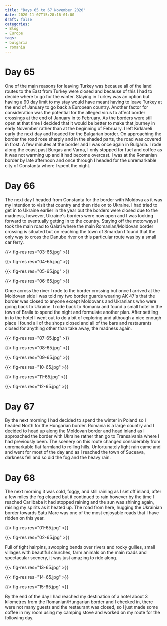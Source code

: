 ```yaml
---
title: "Days 65 to 67 November 2020"
date: 2020-11-07T15:28:16-01:00
draft: false
categories:
- Blog
- Europe
tags:
- bulgaria
- romania
---
```


# Day 65

One of the main reasons for leaving Turkey was because all of the land routes to the East from Turkey were closed and because of this I had to decide where to go for the winter. Staying in Turkey was an option but having a 90 day limit to my stay would have meant having to leave Turkey at the end of January to go back a European country. Another factor for consideration was the potential for the alleged virus to affect border crossings at the end of January in to February. As the borders were still open at that time I decided that it would be better to make that journey in early November rather than at the beginning of February. I left Kırklareli early the next day and headed for the Bulgarian border. On approaching the border the road rose sharply and in the shaded parts, the road was covered in frost. A few minutes at the border and I was once again in Bulgaria. I rode along the coast past Burgas and Varna, I only stopped for fuel and coffee as it was not warming up and it had become overcast. I was at the Romanian border by late afternoon and once through I headed for the unremarkable city of Constanta where I spent the night.

<!--more-->

# Day 66

The next day I headed from Constanta for the border with Moldova as it was my intention to visit that country and then ride on to Ukraine. I had tried to get in to Ukraine earlier in the year but the borders were closed due to the madness, however, Ukraine's borders were now open and I was looking forward to eventually getting in to the country. Staying off the motorways I took the main road to Galati where the main Romanian/Moldovan border crossing is situated but on reaching the town of Smardan I found that the only way to cross the Danube river on this particular route was by a small car ferry.

{{< fig-res res="03-65.jpg" >}}

{{< fig-res res="04-65.jpg" >}}

{{< fig-res res="05-65.jpg" >}}

{{< fig-res res="06-65.jpg" >}}

Once across the river I rode to the border crossing but once I arrived at the Moldovan side I was told my two border guards wearing AK 47's that the border was closed to anyone except Moldovans and Ukranians who were going back to Ukraine. I rode back to Romania and found a small hotel in the town of Braila to spend the night and formulate another plan. After settling in to the hotel I went out to do a bit of exploring and although a nice enough place I found all of the shops closed and all of the bars and restaurants closed for anything other than take away, the madness again.

{{< fig-res res="07-65.jpg" >}}

{{< fig-res res="08-65.jpg" >}}

{{< fig-res res="09-65.jpg" >}}

{{< fig-res res="10-65.jpg" >}}

{{< fig-res res="11-65.jpg" >}}

{{< fig-res res="12-65.jpg" >}}

# Day 67

By the next morning I had decided to spend the winter in Poland so I headed North for the Hungarian border. Romania is a large country and I decided to head up along the Moldovan border and head inland as I approached the border with Ukraine rather than go to Transalvania where I had previously been. The scenery on this route changed considerably from unremarkable flat farmland to rolling hills. Unfortunately light rain came and and went for most of the day and as I reached the town of Suceava, darkness fell and so did the fog and the heavy rain. 

# Day 68

The next morning it was cold, foggy, and still raining as I set off inland, after a few miles the fog cleared but it continued to rain however by the time I reached Carlibaba it had stopped raining and the sun was shining again, raising my spirits as it heated up. The road from here, hugging the Ukrainian border towards Satu Mare was one of the most enjoyable roads that I have ridden on this year. 

{{< fig-res res="01-65.jpg" >}}

{{< fig-res res="02-65.jpg" >}}

Full of tight hairpins, swooping bends over rivers and rocky gullies, small villages with beautiful churches, farm animals on the main roads and spectacular scenery, it was just amazing to ride along.

{{< fig-res res="13-65.jpg" >}}

{{< fig-res res="14-65.jpg" >}}

{{< fig-res res="15-65.jpg" >}}

By the end of the day I had reached my destination of a hotel about 3 kilometres from the Romanian/Hungarian border and I checked in, there were not many guests and the restaurant was closed, so I just made some coffee in my room using my camping stove and worked on my route for the following day.
